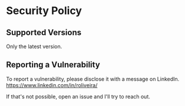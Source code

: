# Security Policy

## Supported Versions

Only the latest version.

## Reporting a Vulnerability

To report a vulnerability, please disclose it with a message on LinkedIn.
https://www.linkedin.com/in/roliveira/

If that's not possible, open an issue and I'll try to reach out.

